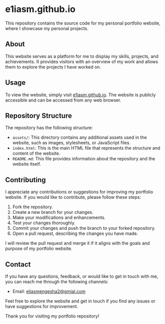 # e1iasm.github.io

This repository contains the source code for my personal portfolio website, where I showcase my personal projects.

## About

This website serves as a platform for me to display my skills, projects, and achievements. It provides visitors with an overview of my work and allows them to explore the projects I have worked on.

## Usage

To view the website, simply visit [e1iasm.github.io](https://e1iasm.github.io/). The website is publicly accessible and can be accessed from any web browser.

## Repository Structure

The repository has the following structure:

- `assets/`: This directory contains any additional assets used in the website, such as images, stylesheets, or JavaScript files.
- `index.html`: This is the main HTML file that represents the structure and content of the website.
- `README.md`: This file provides information about the repository and the website itself.

## Contributing

I appreciate any contributions or suggestions for improving my portfolio website. If you would like to contribute, please follow these steps:

1. Fork the repository.
2. Create a new branch for your changes.
3. Make your modifications and enhancements.
4. Test your changes thoroughly.
5. Commit your changes and push the branch to your forked repository.
6. Open a pull request, describing the changes you have made.

I will review the pull request and merge it if it aligns with the goals and purpose of my portfolio website.

## Contact

If you have any questions, feedback, or would like to get in touch with me, you can reach me through the following channels:

- Email: [eliasmengesha2@gmial.com](mailto:eliasmengesha2@gmial.com)


Feel free to explore the website and get in touch if you find any issues or have suggestions for improvement.

Thank you for visiting my portfolio repository!
